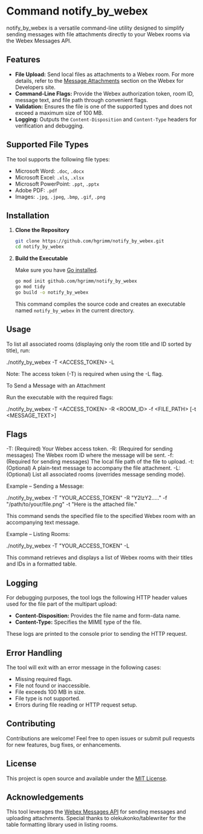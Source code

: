 # Command notify_by_webex

notify_by_webex is a versatile command-line utility designed to simplify sending messages with file attachments directly to your Webex rooms via the Webex Messages API.

## Features

- **File Upload:** Send local files as attachments to a Webex room. For more details, refer to the [Message Attachments](https://developer.webex.com/docs/basics#message-attachments) section on the Webex for Developers site.
- **Command-Line Flags:** Provide the Webex authorization token, room ID, message text, and file path through convenient flags.
- **Validation:** Ensures the file is one of the supported types and does not exceed a maximum size of 100 MB.
- **Logging:** Outputs the `Content-Disposition` and `Content-Type` headers for verification and debugging.

## Supported File Types

The tool supports the following file types:
- Microsoft Word: `.doc`, `.docx`
- Microsoft Excel: `.xls`, `.xlsx`
- Microsoft PowerPoint: `.ppt`, `.pptx`
- Adobe PDF: `.pdf`
- Images: `.jpg`, `.jpeg`, `.bmp`, `.gif`, `.png`

## Installation

1. **Clone the Repository**

   ```bash
   git clone https://github.com/hgrimm/notify_by_webex.git
   cd notify_by_webex
   ```

2. **Build the Executable**

   Make sure you have [Go installed](https://golang.org/dl/).

   ```bash
   go mod init github.com/hgrimm/notify_by_webex
   go mod tidy
   go build -o notify_by_webex
   ```

   This command compiles the source code and creates an executable named `notify_by_webex` in the current directory.

## Usage

To list all associated rooms (displaying only the room title and ID sorted by title), run:

./notify_by_webex -T <ACCESS_TOKEN> -L

Note: The access token (-T) is required when using the -L flag.

To Send a Message with an Attachment

Run the executable with the required flags:

./notify_by_webex -T <ACCESS_TOKEN> -R <ROOM_ID> -f <FILE_PATH> [-t <MESSAGE_TEXT>]

## Flags

-T: (Required) Your Webex access token.
-R: (Required for sending messages) The Webex room ID where the message will be sent.
-f: (Required for sending messages) The local file path of the file to upload.
-t: (Optional) A plain-text message to accompany the file attachment.
-L: (Optional) List all associated rooms (overrides message sending mode).

Example – Sending a Message:

./notify_by_webex -T "YOUR_ACCESS_TOKEN" -R "Y2lzY2....." -f "/path/to/your/file.png" -t "Here is the attached file."

This command sends the specified file to the specified Webex room with an accompanying text message.

Example – Listing Rooms:

./notify_by_webex -T "YOUR_ACCESS_TOKEN" -L

This command retrieves and displays a list of Webex rooms with their titles and IDs in a formatted table.

## Logging

For debugging purposes, the tool logs the following HTTP header values used for the file part of the multipart upload:
- **Content-Disposition:** Provides the file name and form-data name.
- **Content-Type:** Specifies the MIME type of the file.

These logs are printed to the console prior to sending the HTTP request.

## Error Handling

The tool will exit with an error message in the following cases:
- Missing required flags.
- File not found or inaccessible.
- File exceeds 100 MB in size.
- File type is not supported.
- Errors during file reading or HTTP request setup.

## Contributing

Contributions are welcome! Feel free to open issues or submit pull requests for new features, bug fixes, or enhancements.

## License

This project is open source and available under the [MIT License](LICENSE).

## Acknowledgements

This tool leverages the [Webex Messages API](https://developer.webex.com/docs/api/v1/messages) for sending messages and uploading attachments. Special thanks to olekukonko/tablewriter for the table formatting library used in listing rooms.